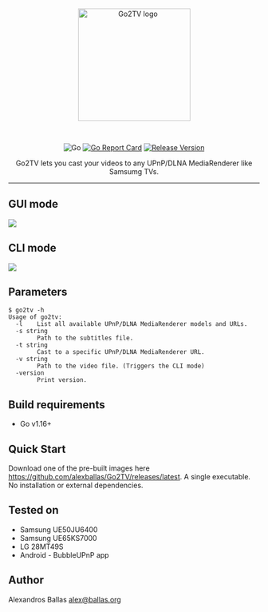 <br/>
<p align="center">
<img src="https://raw.githubusercontent.com/alexballas/Go2TV/feature/gui/assets/go2tv-red.svg" width="225" alt="Go2TV logo">
</a>
</p>
<br/>
<div align="center">
<p>

![Go](https://github.com/alexballas/Go2TV/workflows/Go/badge.svg)
[![Go Report Card](https://goreportcard.com/badge/github.com/alexballas/Go2TV)](https://goreportcard.com/report/github.com/alexballas/Go2TV)
[![Release Version](https://img.shields.io/github/v/release/alexballas/Go2TV?label=Release)](https://github.com/alexballas/Go2TV/releases/latest)
</p>
Go2TV lets you cast your videos to any UPnP/DLNA MediaRenderer like Samsumg TVs.
</div>

---
GUI mode
-----
![](https://i.imgur.com/tQsaYXp.png)

CLI mode
-----
![](https://i.imgur.com/BsMevHi.gif)

Parameters
-----
```
$ go2tv -h
Usage of go2tv:
  -l    List all available UPnP/DLNA MediaRenderer models and URLs.
  -s string
        Path to the subtitles file.
  -t string
        Cast to a specific UPnP/DLNA MediaRenderer URL.
  -v string
        Path to the video file. (Triggers the CLI mode)
  -version
        Print version.
```

Build requirements
-----
- Go v1.16+

Quick Start
-----
Download one of the pre-built images here https://github.com/alexballas/Go2TV/releases/latest. A single executable. No installation or external dependencies.

Tested on
-----
- Samsung UE50JU6400
- Samsung UE65KS7000
- LG 28MT49S
- Android - BubbleUPnP app

Author
------

Alexandros Ballas <alex@ballas.org>
